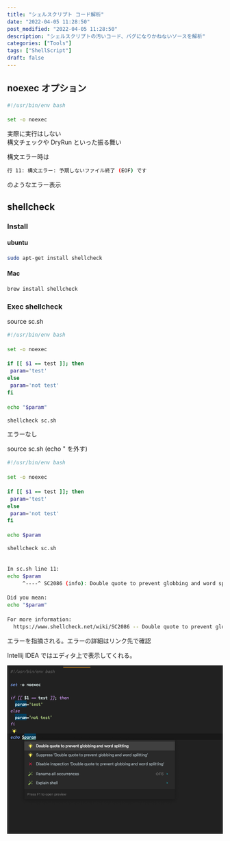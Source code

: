 ```yaml
---
title: "シェルスクリプト コード解析"
date: "2022-04-05 11:28:50"
post_modified: "2022-04-05 11:28:50"
description: "シェルスクリプトの汚いコード、バグになりかねないソースを解析"
categories: ["Tools"]
tags: ["ShellScript"]
draft: false
---
```


## noexec オプション

```bash
#!/usr/bin/env bash

set -o noexec
```

実際に実行はしない  
構文チェックや DryRun といった振る舞い

構文エラー時は

```bash
行 11: 構文エラー: 予期しないファイル終了 (EOF) です
```

のようなエラー表示

## shellcheck

### Install

#### ubuntu

```bash
sudo apt-get install shellcheck
```

#### Mac

```bash
brew install shellcheck
```

### Exec shellcheck

source sc.sh

```bash
#!/usr/bin/env bash

set -o noexec

if [[ $1 == test ]]; then
 param='test'
else
 param='not test'
fi

echo "$param"
```

```bash
shellcheck sc.sh
```

エラーなし

source sc.sh (echo " を外す)

```bash
#!/usr/bin/env bash

set -o noexec

if [[ $1 == test ]]; then
 param='test'
else
 param='not test'
fi

echo $param
```

```bash
shellcheck sc.sh
```

```bash

In sc.sh line 11:
echo $param
     ^----^ SC2086 (info): Double quote to prevent globbing and word splitting.

Did you mean: 
echo "$param"

For more information:
  https://www.shellcheck.net/wiki/SC2086 -- Double quote to prevent globbing ...
```

エラーを指摘される。エラーの詳細はリンク先で確認

Intellij IDEA ではエディタ上で表示してくれる。

![IntellijIdea shellscript analysis](images/shellscript_analysis.png)
